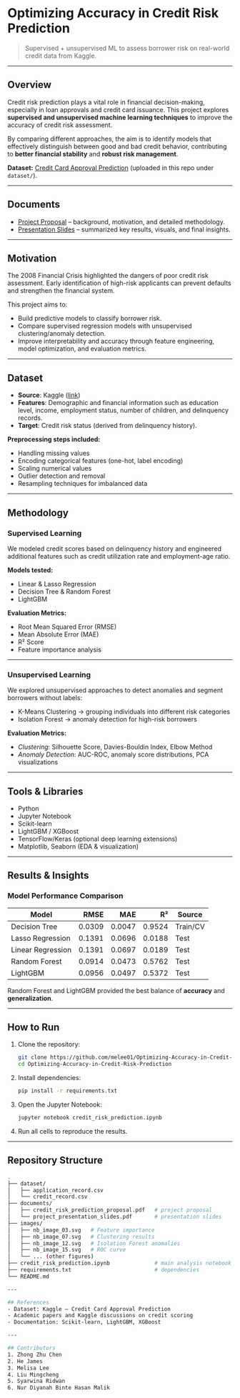 # Optimizing Accuracy in Credit Risk Prediction  

> Supervised + unsupervised ML to assess borrower risk on real-world credit data from Kaggle.  

---

## Overview  
Credit risk prediction plays a vital role in financial decision-making, especially in loan approvals and credit card issuance. This project explores **supervised and unsupervised machine learning techniques** to improve the accuracy of credit risk assessment.  

By comparing different approaches, the aim is to identify models that effectively distinguish between good and bad credit behavior, contributing to **better financial stability** and **robust risk management**.  

**Dataset:** [Credit Card Approval Prediction](https://www.kaggle.com/datasets/rikdifos/credit-card-approval-prediction) (uploaded in this repo under `dataset/`).  

---

## Documents  
- [Project Proposal](./documents/credit_risk_prediction_proposal.pdf) – background, motivation, and detailed methodology.  
- [Presentation Slides](./documents/project_presentation_slides.pdf) – summarized key results, visuals, and final insights.  

---

## Motivation  
The 2008 Financial Crisis highlighted the dangers of poor credit risk assessment. Early identification of high-risk applicants can prevent defaults and strengthen the financial system.  

This project aims to:  
- Build predictive models to classify borrower risk.  
- Compare supervised regression models with unsupervised clustering/anomaly detection.  
- Improve interpretability and accuracy through feature engineering, model optimization, and evaluation metrics.  

---

## Dataset  
- **Source**: Kaggle ([link](https://www.kaggle.com/datasets/rikdifos/credit-card-approval-prediction))  
- **Features**: Demographic and financial information such as education level, income, employment status, number of children, and delinquency records.  
- **Target**: Credit risk status (derived from delinquency history).  

**Preprocessing steps included:**  
- Handling missing values  
- Encoding categorical features (one-hot, label encoding)  
- Scaling numerical values  
- Outlier detection and removal  
- Resampling techniques for imbalanced data  

---

## Methodology  

### Supervised Learning  
We modeled credit scores based on delinquency history and engineered additional features such as credit utilization rate and employment-age ratio.  

**Models tested:**  
- Linear & Lasso Regression  
- Decision Tree & Random Forest  
- LightGBM  

**Evaluation Metrics:**  
- Root Mean Squared Error (RMSE)  
- Mean Absolute Error (MAE)  
- R² Score  
- Feature importance analysis  

---

### Unsupervised Learning  
We explored unsupervised approaches to detect anomalies and segment borrowers without labels:  

- K-Means Clustering → grouping individuals into different risk categories  
- Isolation Forest → anomaly detection for high-risk borrowers  

**Evaluation Metrics:**  
- *Clustering*: Silhouette Score, Davies-Bouldin Index, Elbow Method  
- *Anomaly Detection*: AUC-ROC, anomaly score distributions, PCA visualizations  

---

## Tools & Libraries  
- Python  
- Jupyter Notebook  
- Scikit-learn  
- LightGBM / XGBoost  
- TensorFlow/Keras (optional deep learning extensions)  
- Matplotlib, Seaborn (EDA & visualization)  

---

## Results & Insights  

### Model Performance Comparison  

| Model             | RMSE   | MAE   | R²    | Source   |
|-------------------|-------:|------:|------:|----------|
| Decision Tree     | 0.0309 | 0.0047 | 0.9524 | Train/CV |
| Lasso Regression  | 0.1391 | 0.0696 | 0.0188 | Test     |
| Linear Regression | 0.1391 | 0.0697 | 0.0189 | Test     |
| Random Forest     | 0.0914 | 0.0473 | 0.5762 | Test     |
| LightGBM          | 0.0956 | 0.0497 | 0.5372 | Test     |

Random Forest and LightGBM provided the best balance of **accuracy** and **generalization**.  

---

## How to Run  

1. Clone the repository:  
   ```bash
   git clone https://github.com/melee01/Optimizing-Accuracy-in-Credit-Risk-Prediction.git
   cd Optimizing-Accuracy-in-Credit-Risk-Prediction
2. Install dependencies:
   ```bash
   pip install -r requirements.txt
3. Open the Jupyter Notebook:
   ```bash
   jupyter notebook credit_risk_prediction.ipynb
4. Run all cells to reproduce the results.

---

## Repository Structure
   ```bash
   .
├── dataset/
│   ├── application_record.csv
│   └── credit_record.csv
├── documents/
│   ├── credit_risk_prediction_proposal.pdf   # project proposal
│   └── project_presentation_slides.pdf       # presentation slides
├── images/
│   ├── nb_image_03.svg   # Feature importance
│   ├── nb_image_07.svg   # Clustering results
│   ├── nb_image_12.svg   # Isolation Forest anomalies
│   ├── nb_image_15.svg   # ROC curve
│   └── ... (other figures)
├── credit_risk_prediction.ipynb              # main analysis notebook
├── requirements.txt                          # dependencies
└── README.md

---

## References
- Dataset: Kaggle – Credit Card Approval Prediction
- Academic papers and Kaggle discussions on credit scoring
- Documentation: Scikit-learn, LightGBM, XGBoost

---

## Contributors
1. Zhong Zhu Chen
2. He James
3. Melisa Lee
4. Liu Mingcheng
5. Syarwina Ridwan
6. Nur Diyanah Binte Hasan Malik
